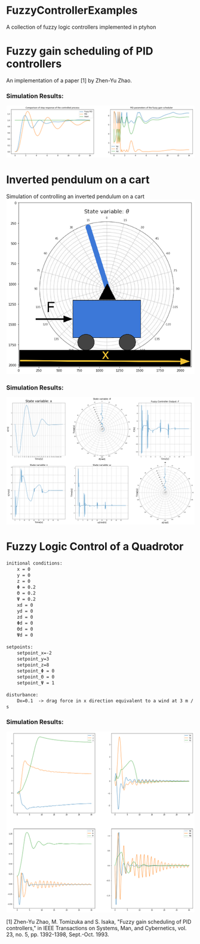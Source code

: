 # FuzzyControllerExamples
A collection of fuzzy logic controllers implemented in ptyhon

# Fuzzy gain scheduling of PID controllers
An implementation of a paper [1] by Zhen-Yu Zhao.
### Simulation Results:
![Simulation Results](https://github.com/M-A-Kashi/FuzzyControllerExamples/blob/master/image/Fuzzy%20gain%20scheduling%20of%20PID%20controllers.png "Fuzzy gain scheduling of PID controller")

# Inverted pendulum on a cart
Simulation of controlling an inverted pendulum on a cart
![pendulum on a cart](https://github.com/M-A-Kashi/FuzzyControllerExamples/blob/master/image/pendulum%20on%20a%20cart.png "Inverted pendulum on a cart")
### Simulation Results:
![Simulation Results](https://github.com/M-A-Kashi/FuzzyControllerExamples/blob/master/image/Inverted%20pendulum%20on%20a%20cart.png "Inverted pendulum on a cart")

# Fuzzy Logic Control of a Quadrotor
    initional conditions: 
        x = 0
        y = 0
        z = 0
        Φ = 0.2
        Θ = 0.2
        Ψ = 0.2
        xd = 0
        yd = 0
        zd = 0
        Φd = 0
        Θd = 0
        Ψd = 0
        
    setpoints:
        setpoint_x=-2
        setpoint_y=3
        setpoint_z=8
        setpoint_Φ = 0
        setpoint_Θ = 0
        setpoint_Ψ = 1
        
    disturbance:
        Dx=0.1  -> drag force in x direction equivalent to a wind at 3 m / s
### Simulation Results:
![Simulation Results](https://github.com/M-A-Kashi/FuzzyControllerExamples/blob/master/image/Fuzzy%20Logic%20Control%20of%20a%20Quadrotor.png "Fuzzy Logic Control of a Quadrotor")



[1] Zhen-Yu Zhao, M. Tomizuka and S. Isaka, "Fuzzy gain scheduling of PID controllers," in IEEE Transactions on Systems, Man, and Cybernetics, vol. 23, no. 5, pp. 1392-1398, Sept.-Oct. 1993.
